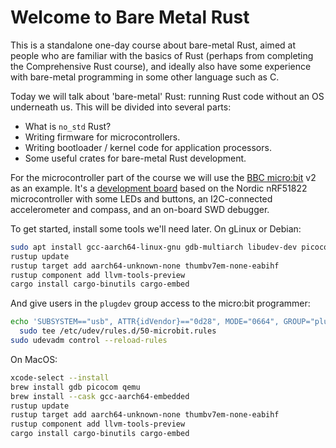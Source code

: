 # Welcome to Bare Metal Rust

This is a standalone one-day course about bare-metal Rust, aimed at people who
are familiar with the basics of Rust (perhaps from completing the Comprehensive
Rust course), and ideally also have some experience with bare-metal programming
in some other language such as C.

Today we will talk about 'bare-metal' Rust: running Rust code without an OS
underneath us. This will be divided into several parts:

- What is `no_std` Rust?
- Writing firmware for microcontrollers.
- Writing bootloader / kernel code for application processors.
- Some useful crates for bare-metal Rust development.

For the microcontroller part of the course we will use the
[BBC micro:bit](https://microbit.org/) v2 as an example. It's a
[development board](https://tech.microbit.org/hardware/) based on the Nordic
nRF51822 microcontroller with some LEDs and buttons, an I2C-connected
accelerometer and compass, and an on-board SWD debugger.

To get started, install some tools we'll need later. On gLinux or Debian:

```bash
sudo apt install gcc-aarch64-linux-gnu gdb-multiarch libudev-dev picocom pkg-config qemu-system-arm
rustup update
rustup target add aarch64-unknown-none thumbv7em-none-eabihf
rustup component add llvm-tools-preview
cargo install cargo-binutils cargo-embed
```

And give users in the `plugdev` group access to the micro:bit programmer:

```bash
echo 'SUBSYSTEM=="usb", ATTR{idVendor}=="0d28", MODE="0664", GROUP="plugdev"' |\
  sudo tee /etc/udev/rules.d/50-microbit.rules
sudo udevadm control --reload-rules
```

On MacOS:

```bash
xcode-select --install
brew install gdb picocom qemu
brew install --cask gcc-aarch64-embedded
rustup update
rustup target add aarch64-unknown-none thumbv7em-none-eabihf
rustup component add llvm-tools-preview
cargo install cargo-binutils cargo-embed
```
